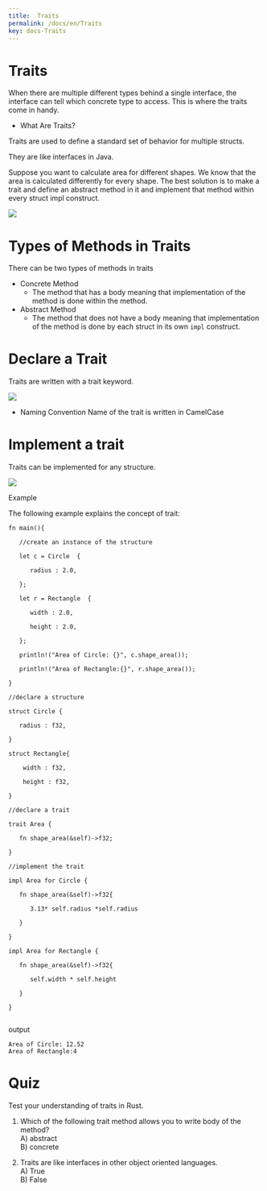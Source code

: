 ```yaml
---
title:  Traits
permalink: /docs/en/Traits
key: docs-Traits
---
```




# Traits

When there are multiple different types behind a single interface, the interface can tell which concrete type to access. 
This is where the traits come in handy.

- What Are Traits? 

Traits are used to define a standard set of behavior for multiple structs.

They are like interfaces in Java.

Suppose you want to calculate area for different shapes. We know that the area is calculated differently for every shape. The best solution is to make a trait and define an abstract method in it and implement that method within every struct impl construct.


![](https://raw.githubusercontent.com/sangam14/RustLabs/master/img/traits-example.png)

# Types of Methods in Traits 

There can be two types of methods in traits

- Concrete Method
   - The method that has a body meaning that implementation of the method is done within the method.
- Abstract Method
   - The method that does not have a body meaning that implementation of the method is done by each struct in its own `impl` construct.
       
       
# Declare a Trait 

Traits are written with a trait keyword.

![](https://raw.githubusercontent.com/sangam14/RustLabs/master/img/traits-syntax.png)

- Naming Convention
    Name of the trait is written in CamelCase

# Implement a trait

Traits can be implemented for any structure.

![](https://raw.githubusercontent.com/sangam14/RustLabs/master/img/traits-syntax-impl.png)

Example 

The following example explains the concept of trait:

```
fn main(){

   //create an instance of the structure

   let c = Circle  {

      radius : 2.0,

   };

   let r = Rectangle  {

      width : 2.0,

      height : 2.0,

   };

   println!("Area of Circle: {}", c.shape_area());

   println!("Area of Rectangle:{}", r.shape_area());

}

//declare a structure

struct Circle {

   radius : f32,

}

struct Rectangle{

    width : f32,

    height : f32,

}

//declare a trait

trait Area {

   fn shape_area(&self)->f32;

}

//implement the trait

impl Area for Circle {

   fn shape_area(&self)->f32{

      3.13* self.radius *self.radius

   }

}

impl Area for Rectangle {

   fn shape_area(&self)->f32{

      self.width * self.height

   }

}


```
output 

```
Area of Circle: 12.52
Area of Rectangle:4

```
# Quiz 
Test your understanding of traits in Rust.

1. Which of the following trait method allows you to write body of the method? <br>
A) abstract <br>
B) concrete <br>

2. Traits are like interfaces in other object oriented languages. <br>
A) True <br>
B) False <br>









    


